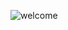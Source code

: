 ![welcome](https://user-images.githubusercontent.com/78900612/110153441-58745800-7de3-11eb-9764-0aee1083e542.png)
